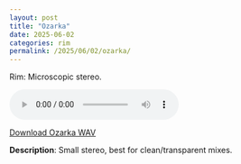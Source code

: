 ```yaml
---
layout: post
title: "Ozarka"
date: 2025-06-02
categories: rim
permalink: /2025/06/02/ozarka/
---
```

Rim: Microscopic stereo.

<audio controls>
  <source src="/assets/audio/rim/Rim_Ozarka_brumalsaito.wav" type="audio/wav">
  Your browser does not support the audio element.
</audio>
<p><a href="/assets/audio/rim/Rim_Ozarka_brumalsaito.wav" download>Download Ozarka WAV</a></p>

**Description**: Small stereo, best for clean/transparent mixes.